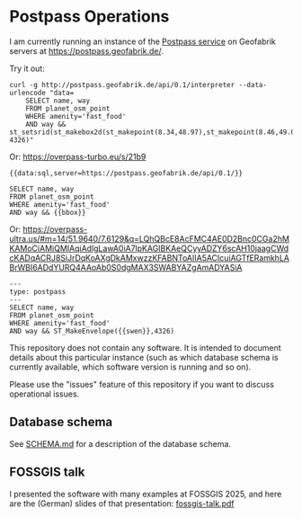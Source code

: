 # Postpass Operations

I am currently running an instance of the 
[Postpass service](https://github.com/woodpeck/postpass) on 
Geofabrik servers at https://postpass.geofabrik.de/.

Try it out:

    curl -g http://postpass.geofabrik.de/api/0.1/interpreter --data-urlencode "data=
        SELECT name, way 
        FROM planet_osm_point
        WHERE amenity='fast_food' 
        AND way && st_setsrid(st_makebox2d(st_makepoint(8.34,48.97),st_makepoint(8.46,49.03)), 4326)"

Or: https://overpass-turbo.eu/s/21b9

    {{data:sql,server=https://postpass.geofabrik.de/api/0.1/}}
    
    SELECT name, way
    FROM planet_osm_point
    WHERE amenity='fast_food'
    AND way && {{bbox}}

Or: https://overpass-ultra.us/#m=14/51.9640/7.6129&q=LQhQBcE8AcFMC4AE0D2Bnc0CGa2hMKAMoCiAMiQMIAqiAdlgLawA0iA7lpKAGIBKAeQCyyADZY6scAH10jaagCWdcKADqACRJ8SiJrDqKoAXgDkAMxwzzKFABNToAIIA5ACIcuiAGTfERamkhLABrWBI6ADdYURQ4AAoAb0S0dgMAX3SWABYAZgAmADYASiA

    ---
    type: postpass
    ---
    SELECT name, way
    FROM planet_osm_point
    WHERE amenity='fast_food'
    AND way && ST_MakeEnvelope({{swen}},4326)


This repository does not contain any software. It is intended to document details 
about this particular instance (such as which database schema is currently available,
which software version is running and so on).

Please use the "issues" feature of this repository if you want to discuss operational
issues.

## Database schema

See [SCHEMA.md](./SCHEMA.md) for a description of the database schema.

## FOSSGIS talk 

I presented the software with many examples at FOSSGIS 2025, and here
are the (German) slides of that presentation: 
[fossgis-talk.pdf](./fossgis-talk.pdf)
